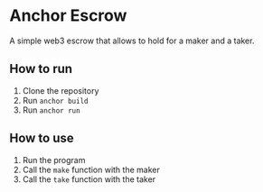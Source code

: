 # Anchor Escrow

A simple web3 escrow that allows to hold for a maker and a taker.

## How to run

1. Clone the repository
2. Run `anchor build`
3. Run `anchor run`

## How to use

1. Run the program
2. Call the `make` function with the maker
3. Call the `take` function with the taker
